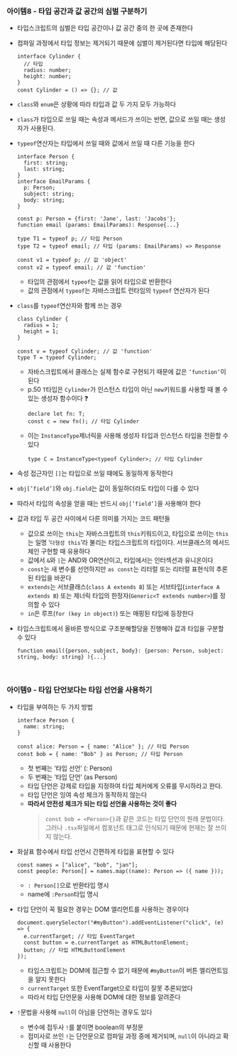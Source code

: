### 아이템8 - 타입 공간과 값 공간의 심벌 구분하기

- 타입스크립트의 심벌은 타입 공간이나 값 공간 중의 한 곳에 존재한다
- 컴파일 과정에서 타입 정보는 제거되기 때문에 심벌이 제거된다면 타입에 해당된다
  ```tsx
  interface Cylinder {
    // 타입
    radius: number;
    height: number;
  }
  const Cylinder = () => {}; // 값
  ```
- `class`와 `enum`은 상황에 따라 타입과 값 두 가지 모두 가능하다
- `class`가 타입으로 쓰일 때는 속성과 메서드가 쓰이는 반면, 값으로 쓰일 때는 생성자가 사용된다.
- `typeof`연산자는 타입에서 쓰일 때와 값에서 쓰일 때 다른 기능을 한다

  ```tsx
  interface Person {
    first: string;
    last: string;
  }
  interface EmailParams {
    p: Person;
    subject: string;
    body: string;
  }

  const p: Person = {first: 'Jane', last: 'Jacobs'};
  function email (params: EmailParams): Response{...}

  type T1 = typeof p; // 타입 Person
  type T2 = typeof email; // 타입 (params: EmailParams) => Response

  const v1 = typeof p; // 값 'object'
  const v2 = typeof email; // 값 'function'
  ```

  - 타입의 관점에서 `typeof`는 값을 읽어 타입으로 반환한다
  - 값의 관점에서 `typeof`는 자바스크립트 런타임의 `typeof` 연산자가 된다

- `class`를 `typeof`연산자와 함께 쓰는 경우

  ```tsx
  class Cylinder {
    radius = 1;
    height = 1;
  }

  const v = typeof Cylinder; // 값 'function'
  type T = typeof Cylinder;
  ```

  - 자바스크립트에서 클래스는 실제 함수로 구현되기 때문에 값은 `‘function’`이 된다
  - p.50 `T`타입은 `Cylinder`가 인스턴스 타입이 아닌 `new`키워드를 사용할 때 볼 수 있는 생성자 함수이다 ❓
    ```tsx
    declare let fn: T;
    const c = new fn(); // 타입 Cylinder
    ```
  - 이는 `InstanceType`제너릭을 사용해 생성자 타입과 인스턴스 타입을 전환할 수 있다
    ```tsx
    type C = InstanceType<typeof Cylinder>; // 타입 Cylinder
    ```

- 속성 접근자인 `[]`는 타입으로 쓰일 때에도 동일하게 동작한다
- `obj[’field’]`와 `obj.field`는 값이 동일하더라도 타입이 다를 수 있다
- 따라서 타입의 속성을 얻을 때는 반드시 `obj[’field’]`을 사용해야 한다

- 값과 타입 두 공간 사이에서 다른 의미를 가지는 코드 패턴들
  - 값으로 쓰이는 `this`는 자바스크립트의 `this`키워드이고, 타입으로 쓰이는 `this`는 일명 ‘`다형성 this`’라 불리는 타입스크립트의 타입이다. 서브클래스의 메서드 체인 구현할 때 유용하다
  - 값에서 `&`와 `|`는 AND와 OR연산이고, 타입에서는 인터섹션과 유니온이다
  - `const`는 새 변수를 선언하지만 `as const`는 리터럴 또는 리터럴 표현식의 추론된 타입을 바꾼다
  - `extends`는 서브클래스(`class A extends B`) 또는 서브타입(`interface A extends B`) 또는 제너릭 타입의 한정자(`Generic<T extends number>`)를 정의할 수 있다
  - `in`은 루프(`for (key in object)`) 또는 매핑된 타입에 등장한다
- 타입스크립트에서 올바른 방식으로 구조분해할당을 진행해야 값과 타입을 구분할 수 있다
  ```tsx
  function email({person, subject, body}: {person: Person, subject: string, body: string} ){...}
  ```

<br/>

### 아이템9 - 타입 단언보다는 타입 선언을 사용하기

- 타입을 부여하는 두 가지 방법

  ```tsx
  interface Person {
    name: string;
  }

  const alice: Person = { name: "Alice" }; // 타입 Person
  const bob = { name: "Bob" } as Person; // 타입 Person
  ```

  - 첫 번째는 ‘타입 선언’ (: Person)
  - 두 번째는 ‘타입 단언’ (as Person)
  - 타입 단언은 강제로 타입을 지정하여 타입 체커에게 오류를 무시하라고 한다.
  - 타입 단언은 잉여 속성 체크가 동작하지 않는다
  - **따라서 안전성 체크가 되는 타입 선언을 사용하는 것이 좋다**
    > `const bob = <Person>{}`과 같은 코드는 타입 단언의 원래 문법이다. 그러나 `.tsx`파일에서 컴포넌트 태그로 인식되기 때문에 현재는 잘 쓰이지 않는다.

- 화살표 함수에서 타입 선언시 간편하게 타입을 표현할 수 있다
  ```tsx
  const names = ["alice", "bob", "jan"];
  const people: Person[] = names.map((name): Person => ({ name }));
  ```
  - `: Person[]`으로 반환타입 명시
  - name에 `:Person`타입 명시
- 타입 단언이 꼭 필요한 경우는 DOM 엘리먼트를 사용하는 경우이다
  ```tsx
  document.querySelector("#myButton").addEventListener("click", (e) => {
    e.currentTarget; // 타입 EventTarget
    const button = e.currentTarget as HTMLButtonElement;
    button; // 타입 HTMLButtonElement
  });
  ```
  - 타입스크립트는 DOM에 접근할 수 없기 때문에 `#myButton`이 버튼 엘리먼트임을 알지 못한다
  - `currentTarget` 또한 EventTarget으로 타입이 잘못 추론되었다
  - 따라서 타입 단언문을 사용해 DOM에 대한 정보를 알려준다
- `!`문법을 사용해 `null`이 아님을 단언하는 경우도 있다
  - 변수에 접두사 `!`를 붙이면 boolean의 부정문
  - 접미사로 쓰인 `!`는 단언문으로 컴파일 과정 중에 제거되며, `null`이 아니라고 확신할 때 사용한다
